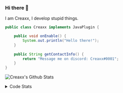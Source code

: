 ### Hi there 👋

I am Creaxx, I develop stupid things. 

```java
public class Creaxx implements JavaPlugin {

    public void onEnable() {
        System.out.println("Hello there!");
    }
    
    public String getContactInfo() {
        return "Message me on discord: Creaxx#0001";
    }
}
```

![Creaxx's Github Stats](https://github-readme-stats.vercel.app/api?username=CreaxxOG&show_icons=true&theme=dark&count_private=true)

<details>
  <summary>Code Stats</summary>

<!--START_SECTION:waka-->
![Code Time](http://img.shields.io/badge/Code%20Time-918%20hrs%2054%20mins-blue)

![Lines of code](https://img.shields.io/badge/From%20Hello%20World%20I%27ve%20Written-2%20Thousand%20lines%20of%20code-blue)

**🐱 My GitHub Data** 

> 🏆 623 Contributions in the Year 2022
 > 
> 📦 231.3 kB Used in GitHub's Storage 
 > 
> 🚫 Not Opted to Hire
 > 
> 📜 3 Public Repositories 
 > 
> 🔑 3 Private Repositories  
 > 
**I'm an Early 🐤** 

```text
🌞 Morning    15 commits     █░░░░░░░░░░░░░░░░░░░░░░░░   3.65% 
🌆 Daytime    194 commits    ███████████░░░░░░░░░░░░░░   47.2% 
🌃 Evening    182 commits    ███████████░░░░░░░░░░░░░░   44.28% 
🌙 Night      20 commits     █░░░░░░░░░░░░░░░░░░░░░░░░   4.87%

```
📅 **I'm Most Productive on Sunday** 

```text
Monday       51 commits     ███░░░░░░░░░░░░░░░░░░░░░░   12.41% 
Tuesday      66 commits     ████░░░░░░░░░░░░░░░░░░░░░   16.06% 
Wednesday    68 commits     ████░░░░░░░░░░░░░░░░░░░░░   16.55% 
Thursday     51 commits     ███░░░░░░░░░░░░░░░░░░░░░░   12.41% 
Friday       47 commits     ██░░░░░░░░░░░░░░░░░░░░░░░   11.44% 
Saturday     59 commits     ███░░░░░░░░░░░░░░░░░░░░░░   14.36% 
Sunday       69 commits     ████░░░░░░░░░░░░░░░░░░░░░   16.79%

```


📊 **This Week I Spent My Time On** 

```text
💬 Programming Languages: 
Java                     4 hrs 11 mins       ███████████░░░░░░░░░░░░░░   46.27% 
Kotlin                   3 hrs 27 mins       █████████░░░░░░░░░░░░░░░░   38.14% 
XML                      31 mins             █░░░░░░░░░░░░░░░░░░░░░░░░   5.74% 
YAML                     20 mins             █░░░░░░░░░░░░░░░░░░░░░░░░   3.75% 
GitIgnore file           17 mins             ░░░░░░░░░░░░░░░░░░░░░░░░░   3.31%

🔥 Editors: 
IntelliJ                 9 hrs 4 mins        █████████████████████████   100.0%

```

**I Mostly Code in Java** 

```text
Java                     6 repos             ███████████████░░░░░░░░░░   60.0% 
Kotlin                   3 repos             ███████░░░░░░░░░░░░░░░░░░   30.0% 
EJS                      1 repo              ██░░░░░░░░░░░░░░░░░░░░░░░   10.0%

```



 Last Updated on 10/10/2022 13:00:46 UTC
<!--END_SECTION:waka-->
</details>

